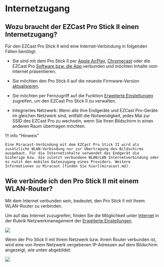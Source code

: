 # Internetzugang

## Wozu braucht der EZCast Pro Stick II einen Internetzugang?

Für den EZCast Pro Stick II wird eine Internet-Verbindung in folgenden Fällen benötigt:

* Sie sind mit dem Pro Stick II per [Apple AirPlay](airplay.md), [Chromecast](chromecast.md) oder die EZCast Pro [Software bzw. die App](ezcastproapp.md) verbunden und möchten Inhalte vom Internet präsentieren.

* Sie möchten den Pro Stick II auf die neueste Firmware-Version [aktualisieren](firmware-upgrade.md).

* Sie möchten per Fernzugriff auf die Funktion [Erweiterte Einstellungen](adv.settings.md) zugreifen, um den EZCast Pro Stick II zu verwalten.
  
* Integriertes Netzwerk: Wenn alle Ihre Endgeräte und EZCast Pro-Geräte im gleichen Netzwerk sind, entfällt die Notwendigkeit, jedes Mal zur SSID des EZCast Pro zu wechseln, wenn Sie Ihren Bildschirm in einen anderen Raum übertragen möchten.

!!! info "Hinweis"

    Eine Miracast-Verbindung mit dem EZCast Pro Stick II wird als zusätzliche WLAN-Verbindung nur zur Übertragung des Bildschirms ausgebaut. Für die Internetinhalte verwendet das Endgerät die bisherige bzw. die zuletzt verbundene WLAN/LAN Internetverbindung oder es nutzt den mobilen Datenzugang eines Providers. Weitere Informationen zu Miracast [finden Sie hier](miracast.md).

## Wie verbinde ich den Pro Stick II mit einem WLAN-Router?

Mit dem Internet verbunden sein, bedeutet, den Pro Stick II mit Ihrem WLAN-Router zu verbinden. 

Um auf das Internet zuzugreifen, finden Sie die Möglichkeit unter [Internet](adv.settings.md#Internet) in der Rubrik Netzwerkmanagement der [Erweiterte Einstellungen](adv.settings.md#Netzwerkmanagement).

![](/assets/img/EZCast_Wifi_Internet.jpg)

Wenn der Pro Stick II mit Ihrem Netzwerk bzw. Ihrem Router verbunden ist, wird eine von Ihrem Netzwerk vergebenen IP-Adressen auf dem Bildschirm angezeigt, wie unten abgebildet:

![](/assets/img/ProStickII_connected_to_router.jpg)

